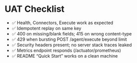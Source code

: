 # UAT Checklist

- ✅ Health, Connectors, Execute work as expected
- ✅ Idempotent replay on same key
- ✅ 400 on missing/blank fields; 415 on wrong content-type
- ✅ 429 when bursting POST /agent/execute beyond limit
- ✅ Security headers present; no server stack traces leaked
- ✅ Metrics endpoint responds (/actuator/prometheus)
- ✅ README “Quick Start” works on a clean machine
